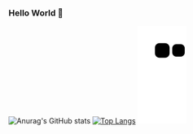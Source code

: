### Hello World  👋
![Anurag's GitHub stats](https://github-readme-stats.vercel.app/api?username=lucasyule2212&show_icons=true&theme=dracula)
[![Top Langs](https://github-readme-stats.vercel.app/api/top-langs/?username=lucasyule2212)](https://github.com/anuraghazra/github-readme-stats)
 ![Snake animation](https://github.com/rafaballerini/rafaballerini/blob/output/github-contribution-grid-snake.svg)

